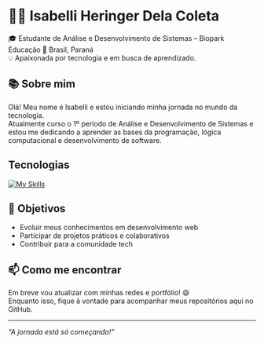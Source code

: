 # 👩‍💻 Isabelli Heringer Dela Coleta

🎓 Estudante de Análise e Desenvolvimento de Sistemas – Biopark Educação 
📍 Brasil, Paraná   
💡 Apaixonada por tecnologia e em busca de aprendizado.

## 📚 Sobre mim

Olá! Meu nome é Isabelli e estou iniciando minha jornada no mundo da tecnologia.  
Atualmente curso o 1º período de Análise e Desenvolvimento de Sistemas e estou me dedicando a aprender as bases da programação, lógica computacional e desenvolvimento de software.

## Tecnologias
[![My Skills](https://skillicons.dev/icons?i=html,css,c)](https://skillicons.dev)

## 📌 Objetivos

- Evoluir meus conhecimentos em desenvolvimento web
- Participar de projetos práticos e colaborativos  
- Contribuir para a comunidade tech

## 📫 Como me encontrar

Em breve vou atualizar com minhas redes e portfólio! 😄  
Enquanto isso, fique à vontade para acompanhar meus repositórios aqui no GitHub.

---
*“A jornada está só começando!”*
